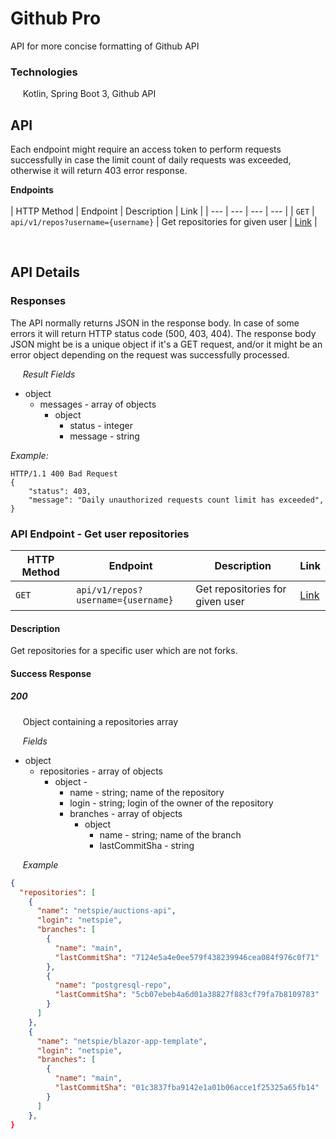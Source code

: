 # Github Pro
API for more concise formatting of Github API

### Technologies

&nbsp;&nbsp;&nbsp;&nbsp; Kotlin, Spring Boot 3, Github API

## API

Each endpoint might require an access token to perform requests successfully in case the limit count of daily requests was exceeded, otherwise it will return 403 error response.

**Endpoints**
<br>  
| HTTP Method | Endpoint | Description | Link |
| --- | --- | --- | --- | 
| `GET` | `api/v1/repos?username={username}` | Get repositories for given user | [Link](https://github.com/netspie/github-pro/blob/main/src/main/kotlin/com/netspie/githubpro/features/userRepositories/UserRepositoriesController.kt) |

&nbsp;&nbsp;&nbsp;&nbsp;  
## API Details

### Responses  

The API normally returns JSON in the response body. In case of some errors it will return HTTP status code (500, 403, 404). The response body JSON might be is a unique object if it's a GET request, and/or it might be an error object depending on the request was successfully processed.

&nbsp;&nbsp;&nbsp;&nbsp; *Result Fields*

- object
  - messages - array of objects
    - object
      - status - integer
      - message - string
      
*Example:*
```
HTTP/1.1 400 Bad Request
{
    "status": 403,
    "message": "Daily unauthorized requests count limit has exceeded",
}
```

### API Endpoint - Get user repositories

| HTTP Method | Endpoint | Description | Link |
| --- | --- | --- | --- | 
| `GET` | `api/v1/repos?username={username}` | Get repositories for given user | [Link](https://github.com/netspie/github-pro/blob/main/src/main/kotlin/com/netspie/githubpro/features/userRepositories/UserRepositoriesController.kt) |

#### Description

Get repositories for a specific user which are not forks.

#### Success Response

##### *200*
&nbsp;&nbsp;&nbsp;&nbsp; Object containing a repositories array

&nbsp;&nbsp;&nbsp;&nbsp; *Fields*
- object
  - repositories - array of objects
    - object -
      - name - string; name of the repository
      - login - string; login of the owner of the repository
      - branches - array of objects
        - object
          - name - string; name of the branch
          - lastCommitSha - string

&nbsp;&nbsp;&nbsp;&nbsp; *Example*

```json
{
  "repositories": [
    {
      "name": "netspie/auctions-api",
      "login": "netspie",
      "branches": [
        {
          "name": "main",
          "lastCommitSha": "7124e5a4e0ee579f438239946cea084f976c0f71"
        },
        {
          "name": "postgresql-repo",
          "lastCommitSha": "5cb07ebeb4a6d01a38827f883cf79fa7b8109783"
        }
      ]
    },
    {
      "name": "netspie/blazor-app-template",
      "login": "netspie",
      "branches": [
        {
          "name": "main",
          "lastCommitSha": "01c3837fba9142e1a01b06acce1f25325a65fb14"
        }
      ]
    },
}
